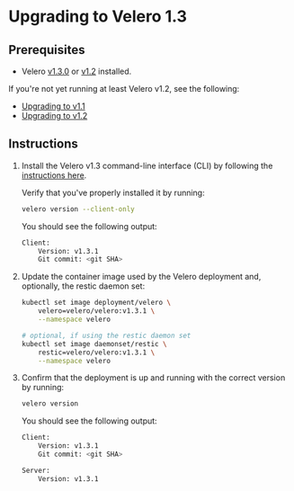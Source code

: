 # Upgrading to Velero 1.3

## Prerequisites

- Velero [v1.3.0][4] or [v1.2][3] installed.

If you're not yet running at least Velero v1.2, see the following:

- [Upgrading to v1.1][1]
- [Upgrading to v1.2][2]

## Instructions

1. Install the Velero v1.3 command-line interface (CLI) by following the [instructions here][0].

    Verify that you've properly installed it by running:

    ```bash
    velero version --client-only
    ```

    You should see the following output:

    ```bash
    Client:
        Version: v1.3.1
        Git commit: <git SHA>
    ```

1. Update the container image used by the Velero deployment and, optionally, the restic daemon set:

    ```bash
    kubectl set image deployment/velero \
        velero=velero/velero:v1.3.1 \
        --namespace velero

    # optional, if using the restic daemon set
    kubectl set image daemonset/restic \
        restic=velero/velero:v1.3.1 \
        --namespace velero
    ```

1. Confirm that the deployment is up and running with the correct version by running:

    ```bash
    velero version
    ```

    You should see the following output:

    ```bash
    Client:
        Version: v1.3.1
        Git commit: <git SHA>

    Server:
        Version: v1.3.1
    ```

[0]: basic-install.md#install-the-cli
[1]: https://velero.io/docs/v1.1.0/upgrade-to-1.1/
[2]: https://velero.io/docs/v1.2.0/upgrade-to-1.2/
[3]: https://github.com/velann21/velero/releases/tag/v1.2.0
[4]: https://github.com/velann21/velero/releases/tag/v1.3.0

